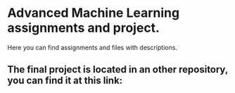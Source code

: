# Advanced Machine Learning assignments and project.


Here you can find assignments and files with descriptions.

The final project is located in an other repository, you can find it at this link:
-
